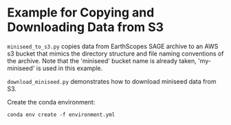 # Example for Copying and Downloading Data from S3

`miniseed_to_s3.py` copies data from EarthScopes SAGE archive to an AWS s3 bucket that mimics the directory structure and file naming conventions of the archive. Note that the 'miniseed' bucket name is already taken, 'my-miniseed' is used in this example.

`download_miniseed.py` demonstrates how to download miniseed data from S3.

Create the conda environment:

```
conda env create -f environment.yml
```



